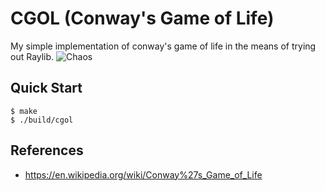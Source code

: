 # CGOL (Conway's Game of Life) 

My simple implementation of conway's game of life in the means of trying out Raylib.
![Chaos](https://0x0.st/XMG-.gif)

## Quick Start

```console
$ make
$ ./build/cgol 
```
## References
- https://en.wikipedia.org/wiki/Conway%27s_Game_of_Life
